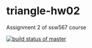 # triangle-hw02
Assignment 2 of ssw567 course

[![build status of master](https://travis-ci.org/SarBH/triangle-hw02.svg?branch=master)](https://travis-ci.org/SarBH/triangle-hw02)
